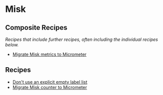 # Misk

## Composite Recipes

_Recipes that include further recipes, often including the individual recipes below._

* [Migrate Misk metrics to Micrometer](./migratemisktomicrometer.md)

## Recipes

* [Don&#39;t use an explicit empty label list](./noexplicitemptylabellist.md)
* [Migrate Misk counter to Micrometer](./migrateemptylabelmiskcounter.md)


